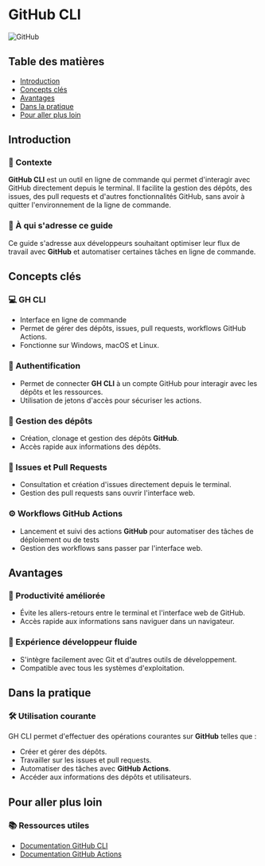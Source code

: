 # GitHub CLI
![GitHub](https://github.githubassets.com/images/modules/logos_page/GitHub-Mark.png)

## Table des matières
- [Introduction](#introduction)
- [Concepts clés](#concepts-clés)
- [Avantages](#avantages)
- [Dans la pratique](#dans-la-pratique)
- [Pour aller plus loin](#pour-aller-plus-loin)

## Introduction
### 🎯 Contexte
**GitHub CLI** est un outil en ligne de commande qui permet d'interagir avec GitHub directement depuis le terminal. Il facilite la gestion des dépôts, des issues, des pull requests et d'autres fonctionnalités GitHub, sans avoir à quitter l'environnement de la ligne de commande.

### 📱 À qui s'adresse ce guide
Ce guide s'adresse aux développeurs souhaitant optimiser leur flux de travail avec **GitHub** et automatiser certaines tâches en ligne de commande.

## Concepts clés
### 💻 GH CLI
- Interface en ligne de commande
- Permet de gérer des dépôts, issues, pull requests, workflows GitHub Actions.
- Fonctionne sur Windows, macOS et Linux.

### 🔐 Authentification
- Permet de connecter **GH CLI** à un compte GitHub pour interagir avec les dépôts et les ressources.
- Utilisation de jetons d'accès pour sécuriser les actions.

### 📁 Gestion des dépôts
- Création, clonage et gestion des dépôts **GitHub**.
- Accès rapide aux informations des dépôts.

### 🔄 Issues et Pull Requests
- Consultation et création d'issues directement depuis le terminal.
- Gestion des pull requests sans ouvrir l'interface web.

### ⚙️ Workflows GitHub Actions
- Lancement et suivi des actions **GitHub** pour automatiser des tâches de déploiement ou de tests
- Gestion des workflows sans passer par l'interface web.

## Avantages
### 🚀 Productivité améliorée
- Évite les allers-retours entre le terminal et l'interface web de GitHub.
- Accès rapide aux informations sans naviguer dans un navigateur.

### 💫 Expérience développeur fluide
- S'intègre facilement avec Git et d'autres outils de développement.
- Compatible avec tous les systèmes d'exploitation.

## Dans la pratique
### 🛠️ Utilisation courante
GH CLI permet d'effectuer des opérations courantes sur **GitHub** telles que :
- Créer et gérer des dépôts.
- Travailler sur les issues et pull requests.
- Automatiser des tâches avec **GitHub Actions**.
- Accéder aux informations des dépôts et utilisateurs.

## Pour aller plus loin
### 📚 Ressources utiles
- [Documentation GitHub CLI](https://cli.github.com/manual/)
- [Documentation GitHub Actions](https://docs.github.com/fr/actions)